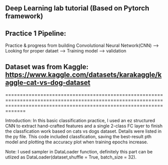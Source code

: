 ## Deep Learning lab tutorial (Based on Pytorch framework)
## Practice 1 Pipeline:

Practice & progress from building Convolutional Neural Network(CNN) --> Looking for proper dataet --> Training model --> validation

## Dataset was from Kaggle: <https://www.kaggle.com/datasets/karakaggle/kaggle-cat-vs-dog-dataset>
=========================================================================================================================================================================

Introduction:
In this basic classification practice, I used an ez structured CNN to extract hand-crafted features and a single 2-class FC layer to finish the classfication work based on cats vs dogs dataset. Details were listed in the py file. This code included classfication, saving the best-result pth model and plotting the accuracy plot when training epochs increase.

Note: 
I used sampler in DataLoader function, definitely this part can be utlized as DataLoader(dataset,shuffle = True, batch_size = 32).
